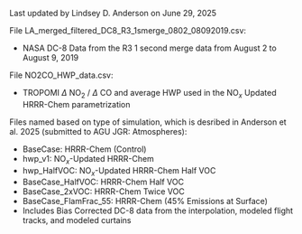 Last updated by Lindsey D. Anderson on June 29, 2025

File LA_merged_filtered_DC8_R3_1smerge_0802_08092019.csv: 
* NASA DC-8 Data from the R3 1 second merge data from August 2 to August 9, 2019

File NO2CO_HWP_data.csv:
* TROPOMI $\Delta$ NO$_2$ / $\Delta$ CO and average HWP used in the NO$_x$ Updated HRRR-Chem parametrization

Files named based on type of simulation, which is desribed in Anderson et al. 2025 (submitted to AGU JGR: Atmospheres):
* BaseCase: HRRR-Chem (Control)
* hwp_v1: NO$_x$-Updated HRRR-Chem
* hwp_HalfVOC: NO$_x$-Updated HRRR-Chem Half VOC
* BaseCase_HalfVOC: HRRR-Chem Half VOC
* BaseCase_2xVOC: HRRR-Chem Twice VOC
* BaseCase_FlamFrac_55: HRRR-Chem (45% Emissions at Surface)
* Includes Bias Corrected DC-8 data from the interpolation, modeled flight tracks, and modeled curtains
